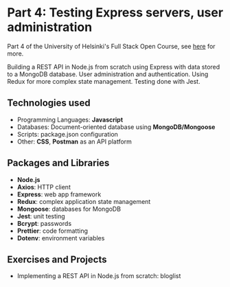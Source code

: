 # Part 4: Testing Express servers, user administration

Part 4 of the University of Helsinki's Full Stack Open Course, see [here](https://fullstackopen.com/en/part4) for more.

Building a REST API in Node.js from scratch using Express with data stored to a MongoDB database. User administration and authentication. Using Redux for more complex state management. Testing done with Jest.

## Technologies used

- Programming Languages: **Javascript**
- Databases: Document-oriented database using **MongoDB/Mongoose**
- Scripts: package.json configuration 
- Other: **CSS**, **Postman** as an API platform

## Packages and Libraries

- **Node.js**
- **Axios**: HTTP client
- **Express**: web app framework
- **Redux**: complex application state management
- **Mongoose**: databases for MongoDB
- **Jest**: unit testing
- **Bcrypt**: passwords
- **Prettier**: code formatting
- **Dotenv**: environment variables

## Exercises and Projects

- Implementing a REST API in Node.js from scratch: bloglist